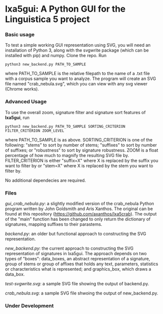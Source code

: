 # lxa5gui: A Python GUI for the Linguistica 5 project

### Basic usage
To test a simple working GUI representation using SVG, you will need an installation of Python 3, along with the svgwrite package (which can be installed with pip) and numpy. Clone the repo. Run

`python3 new_backend.py PATH_TO_SAMPLE`

where PATH_TO_SAMPLE is the relative filepath to the name of a .txt file with a corpus sample you want to analyze.
The program will create an SVG file named "crab_nebula.svg", which you can view with any svg viewer (Chrome works).

### Advanced Usage

To use the overall zoom, signature filter and signature sort features of **lxa5gui**, run

`python3 new_backend.py PATH_TO_SAMPLE SORTING_CRITERION FILTER_CRITERION ZOOM_LEVEL`

where PATH_TO_SAMPLE is as above. SORTING_CRITERION is one of the following: "stems" to sort by number of stems; "suffixes" to sort by number of suffixes; or "robustness" to sort by signature robustness. ZOOM is a float percentage of how much to magnify the resulting SVG file by. FILTER_CRITERION is either "suffix=X" where X is replaced by the suffix you want to filter by or "stem=X" where X is replaced by the stem you want to filter by. 

No additional dependecies are required.

### Files
*gui_crab_nebula.py*: a slightly modified version of the crab_nebula Python program written by John Goldsmith and Aris Xanthos. The original can be found at this repository (https://github.com/axanthos/lxa5crab). The output of the "main" function has been changed to only return the dictionary of signatures, mapping suffixes to their parastems.

*backend.py*: an older but functional approach to constructing the SVG representation.

*new_backend.py*: the current approach to constructing the SVG representation of signatures in lxa5gui. The approach depends on two types of "boxes": data_boxes, an abstract representation of a signature, group of stems or group of affixes that holds any text, parameters, statistics or characteristics what is represented; and graphics_box, which draws a data_box.

*test-svgwrite.svg*: a sample SVG file showing the output of backend.py.

*crab_nebula.svg*: a sample SVG file shwoing the output of new_backend.py.

### Under Development
